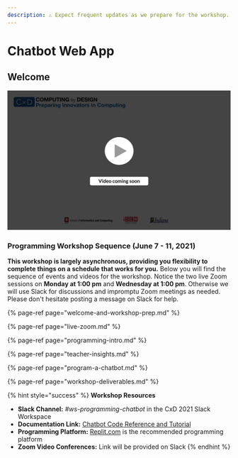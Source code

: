 ```yaml
---
description: ⚠️ Expect frequent updates as we prepare for the workshop.
---
```


# Chatbot Web App

## Welcome

![](../../.gitbook/assets/vidcoming.png)

### Programming Workshop Sequence \(June 7 - 11, 2021\)

**This workshop is largely asynchronous, providing you flexibility to complete things on a schedule that works for you.** Below you will find the sequence of events and videos for the workshop. Notice the two live Zoom sessions on **Monday at 1:00 pm** and **Wednesday at 1:00 pm**. Otherwise we will use Slack for discussions and impromptu Zoom meetings as needed. Please don't hesitate posting a message on Slack for help.

{% page-ref page="welcome-and-workshop-prep.md" %}

{% page-ref page="live-zoom.md" %}

{% page-ref page="programming-intro.md" %}

{% page-ref page="teacher-insights.md" %}

{% page-ref page="program-a-chatbot.md" %}

{% page-ref page="workshop-deliverables.md" %}

{% hint style="success" %}
**Workshop Resources**

* **Slack Channel:** _\#ws-programming-chatbot_ in the CxD 2021 Slack Workspace
* **Documentation Link:** [Chatbot Code Reference and Tutorial](https://docs.idew.org/code-chatbot/core-template)
* **Programming Platform:** [Replit.com](https://replit.com) is the recommended programming platform
* **Zoom Video Conferences:** Link will be provided on Slack
{% endhint %}


